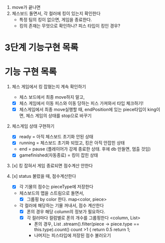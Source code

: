 1. move가 끝나면 
2. 체스보드 돌면서, 각 컬러에 킹이 있는지 확인한다
   - 특정 팀의 킹이 없으면, 게임을 종료한다.
   - 킹의 존재는 무엇으로 확인하나? 피스 타입이 킹인 경우?
# 3단계 기능구현 목록

# 기능 구현 목록
1. 체스 게임에서 킹 잡혔는지 계속 확인하기
   - 체스 보드에서 최종 move하지 말고,
   - [x] 체스 게임에서 이동 피스와 이동 당하는 피스 가져와서 타입 체크하기!
   - [x] 체스게임에서 최종 move실행할 때, endPosition에 있는 piece타입이 king이면, 체스 게임의 상태를 stop으로 바꾸기
2. 체스게임 상태 구현하기
   - [x] ready = 아직 체스보드 초기화 안된 상태
   - [x] running = 체스보드 초기화 되었고, 킹은 아직 안잡힌 상태
   - end = pause (플레이어가 강제 종료한 상태. 후에 db 만들면, 멈출 것임)
   - [x] gamefinished(자동종료) = 킹이 잡힌 상태

3. [x] 킹 잡혀서 게임 종료되면 점수계산 안한다

4. [x] status 불렀을 때, 점수계산한다
   - [x] 각 기물의 점수는 pieceType에 저장한다
   - 체스보드의 맵을 스트림으로 돌면서,
      - [x] 그룹핑 by color 한다. map<color, piece>
   - 각 컬러에 해당하는 기물 꺼내서, 점수 계산한다
      - [x] 폰의 경우 해당 column의 정보가 필요하다.
      - [x] 각 컬러마다 컬럼별로 폰의 개수를 그룹핑한다 <column, List<Pice>>
        - 폰의 경우,
          List<Piece> .stream().filter(piece -> piece.type == this.type).count()
          count >1 { return 0.5
          return 1;
        - 나머지는 피스타입에 저장된 점수 불러오기

